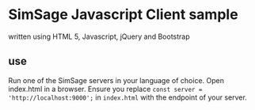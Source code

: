 # SimSage Javascript Client sample

written using HTML 5, Javascript, jQuery and Bootstrap

## use
Run one of the SimSage servers in your language of choice.  Open index.html in a browser.
Ensure you replace `const server = 'http://localhost:9000';` in `index.html` with the endpoint of your server.

